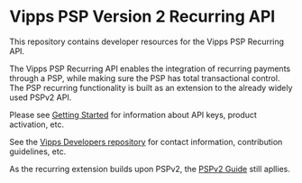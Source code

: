 # Vipps PSP Version 2 Recurring API

This repository contains developer resources for the Vipps PSP Recurring API.

The Vipps PSP Recurring API enables the integration of recurring payments through a PSP, while making sure the PSP has total transactional control. The PSP recurring functionality is built as an extension to the already widely used PSPv2 API.

Please see [Getting Started](https://github.com/vippsas/vipps-developers/blob/master/vipps-getting-started.md) for information about API keys, product activation, etc.

See the [Vipps Developers repository](https://github.com/vippsas/vipps-developers) for contact information, contribution guidelines, etc.

As the recurring extension builds upon PSPv2, the [PSPv2 Guide](https://github.com/vippsas/vipps-psp-api/blob/master/vipps-psp-api.md) still apllies.
